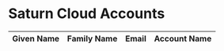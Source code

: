 # Saturn Cloud Accounts

| Given Name | Family Name | Email | Account Name |
| :--        | :--         | :--   | :--          |

